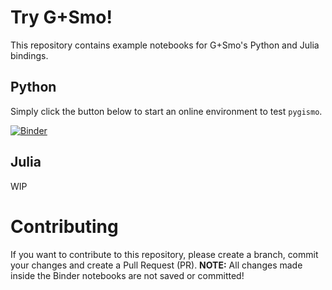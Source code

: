 # Try G+Smo!

This repository contains example notebooks for G+Smo's Python and Julia bindings.

## Python
Simply click the button below to start an online environment to test `pygismo`.

[![Binder](https://mybinder.org/badge_logo.svg)](https://mybinder.org/v2/gh/gismo/try_gismo/binder?urlpath=git-pull%3Frepo%3Dhttps%253A%252F%252Fgithub.com%252Fgismo%252Ftry_gismo%26urlpath%3Dlab%252Ftree%252Ftry_gismo%252Fpython%252F%26branch%3Ddevelop)

## Julia

WIP

# Contributing

If you want to contribute to this repository, please create a branch, commit your changes and create a Pull Request (PR).
**NOTE:** All changes made inside the Binder notebooks are not saved or committed!
